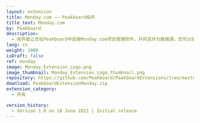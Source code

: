 ```yaml
---
layout: extension
title: Monday.com —— Peakboard拓件
title_text: Monday.com
by: Peakboard
description: 
  - 拓件能让您在Peakboard中连接Monday.com项目管理软件，并将其作为数据源。您可以使用GraphQL语句从Monday.com各种信息板中读取数据。
lang: cn
weight: 1000
isDraft: false
ref: monday
image: Monday_Extension_Logo.png
image_thumbnail: Monday_Extension_Logo_thumbnail.png
repository: https://github.com/Peakboard/PeakboardExtensions/tree/master/Monday
download: PeakboardExtensionMonday.zip
extension_category:
  - 所有

version_history:
  - Version 1.0 on 18 June 2021 | Initial release
---
```

